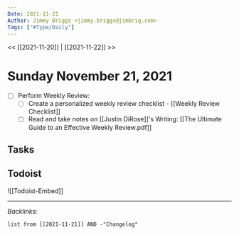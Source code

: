 ```yaml
---
Date: 2021-11-21
Author: Jimmy Briggs <jimmy.briggs@jimbrig.com>
Tags: ["#Type/Daily"]
---
```


<< [[2021-11-20]] | [[2021-11-22]] >>

# Sunday November 21, 2021

- [ ] Perform Weekly Review:
	- [ ] Create a personalized weekly review checklist - [[Weekly Review Checklist]] 
	- [ ] Read and take notes on [[Justin DiRose]]'s Writing: [[The Ultimate Guide to an Effective Weekly Review.pdf]] 

## Tasks

## Todoist

![[Todoist-Embed]]

***

*Backlinks:*

```dataview
list from [[2021-11-21]] AND -"Changelog"
```